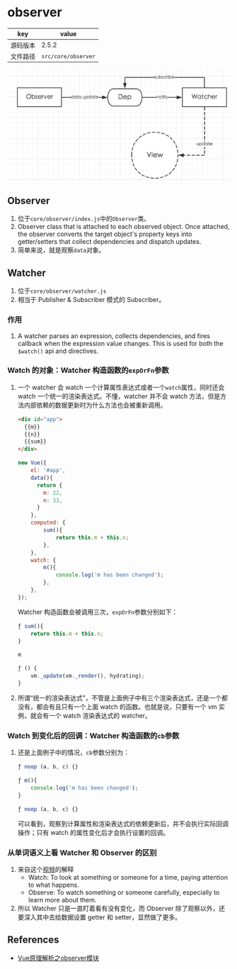 # observer

key | value
--|--
源码版本 | 2.5.2
文件路径 | `src/core/observer`

<img src="./pattern.png" alt="ovserver pattern" />

## Observer
1. 位于`core/observer/index.js`中的`Observer`类。
2. Observer class that is attached to each observed object. Once attached, the observer converts the target object's property keys into getter/setters that collect dependencies and dispatch updates.
3. 简单来说，就是观察`data`对象。


## Watcher
1. 位于`core/observer/watcher.js`
2. 相当于 Publisher & Subscriber 模式的 Subscriber。

### 作用
1. A watcher parses an expression, collects dependencies, and fires callback when the expression value changes. This is used for both the `$watch()` api and directives.

### Watch 的对象：Watcher 构造函数的`expOrFn`参数
1. 一个 watcher 会 watch 一个计算属性表达式或者一个`watch`属性，同时还会 watch 一个统一的渲染表达式。不懂，watcher 并不会 watch 方法，但是方法内部依赖的数据更新时为什么方法也会被重新调用。
    ```html
    <div id="app">
      {{m}}
      {{n}}
      {{sum}}
    </div>
    ```
    ```js
    new Vue({
        el: '#app',
        data(){
          return {
            m: 22,
            n: 33,
          }
        },
        computed: {
            sum(){
                return this.m + this.n;
            },
        },
        watch: {
            m(){
                console.log('m has been changed');
            },
        },
    });
    ```
    Watcher 构造函数会被调用三次，`expOrFn`参数分别如下：
    ```js
    ƒ sum(){
        return this.m + this.n;
    }
    ```
    ```js
    m
    ```
    ```js
    ƒ () {
        vm._update(vm._render(), hydrating);
    }
    ```
2. 所谓“统一的渲染表达式”，不管是上面例子中有三个渲染表达式，还是一个都没有，都会有且只有一个上面 watch 的函数。也就是说，只要有一个 vm 实例，就会有一个 watch 渲染表达式的 watcher。

### Watch 到变化后的回调：Watcher 构造函数的`cb`参数
1. 还是上面例子中的情况，`cb`参数分别为：
    ```js
    ƒ noop (a, b, c) {}
    ```
    ```js
    ƒ m(){
        console.log('m has been changed');
    }
    ```
    ```js
    ƒ noop (a, b, c) {}
    ```
    可以看到，观察到计算属性和渲染表达式的依赖更新后，并不会执行实际回调操作；只有 watch 的属性变化后才会执行设置的回调。


### 从单词语义上看 Watcher 和 Observer 的区别
1. 来自这个[视频](https://www.youtube.com/watch?v=X864N8H9OCg)的解释
    * Watch: To look at something or someone for a time, paying attention to what happens.
    * Observe: To watch something or someone carefully, especially to learn more about them.
2. 所以 Watcher 只是一直盯着看有没有变化，而 Observer 除了观察以外，还要深入其中去给数据设置 getter 和 setter，显然做了更多。



## References
* [Vue原理解析之observer模块](https://segmentfault.com/a/1190000008377887)
